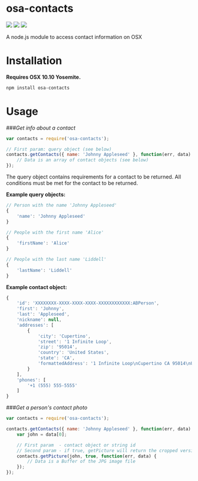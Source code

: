 osa-contacts
===

![](https://img.shields.io/npm/dm/osa-contacts.svg)
![](https://img.shields.io/npm/v/osa-contacts.svg)
![](https://img.shields.io/npm/l/osa-contacts.svg)

A node.js module to access contact information on OSX

Installation
===

**Requires OSX 10.10 Yosemite.**

```bash
npm install osa-contacts
```

Usage
====

###*Get info about a contact*

```js
var contacts = require('osa-contacts');

// First param: query object (see below)
contacts.getContacts({ name: 'Johnny Appleseed' }, function(err, data) {
    // Data is an array of contact objects (see below)
});
```

The query object contains requirements for a contact to be returned.
All conditions must be met for the contact to be returned.

**Example query objects:**

```js
// Person with the name 'Johnny Appleseed'
{
    'name': 'Johnny Appleseed'
}

// People with the first name 'Alice'
{
    'firstName': 'Alice'
}

// People with the last name 'Liddell'
{
    'lastName': 'Liddell'
}
```

**Example contact object:**

```js
{
    'id': 'XXXXXXXX-XXXX-XXXX-XXXX-XXXXXXXXXXXX:ABPerson',
    'first': 'Johnny',
    'last': 'Appleseed',
    'nickname': null,
    'addresses': [
        {
            'city': 'Cupertino',
            'street': '1 Infinite Loop',
            'zip': '95014',
            'country': 'United States',
            'state': 'CA',
            'formattedAddress': '1 Infinite Loop\nCupertino CA 95014\nUnited States'
        }
    ],
    'phones': [
        '+1 (555) 555-5555'
    ]
}
```

###*Get a person's contact photo*

```js
var contacts = require('osa-contacts');

contacts.getContacts({ name: 'Johnny Appleseed' }, function(err, data) {
    var john = data[0];

    // First param  - contact object or string id
    // Second param - if true, getPicture will return the cropped version
    contacts.getPicture(john, true, function(err, data) {
        // Data is a Buffer of the JPG image file
    });
});
```

